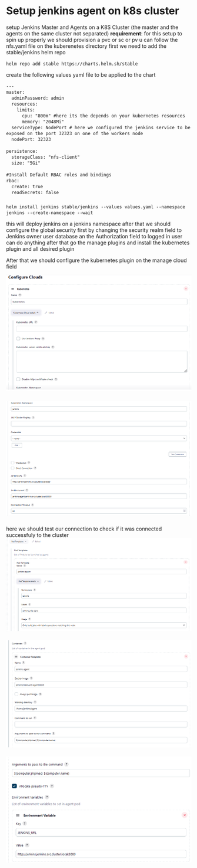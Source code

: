 # Setup jenkins agent on k8s cluster
setup Jenkins Master and Agents on a K8S Cluster (the master and the agents on the same cluster not separated)
**requirement**: for this setup to spin up properly we should provision a pvc or sc or pv u can follow the nfs.yaml file on the kuberenetes directory
first we need to add the stable/jenkins helm repo

    helm repo add stable https://charts.helm.sh/stable

create the following values yaml file to be applied to the chart


    ---
    master:
      adminPassword: admin
      resources:
        limits:
          cpu: "800m" #here its the depends on your kubernetes resources
          memory: "2048Mi" 
      serviceType: NodePort # here we configured the jenkins service to be exposed on the port 32323 on one of the workers node
      nodePort: 32323
    
    persistence:
      storageClass: "nfs-client"
      size: "5Gi"
    
    #Install Default RBAC roles and bindings
    rbac:
      create: true
      readSecrets: false


###
```shell
helm install jenkins stable/jenkins --values values.yaml --namespace jenkins --create-namespace --wait
```
this will deploy jenkins on a jenkins namespace
after that we should configure the global security first by changing the security realm field to Jenkins owner user database
an the Authorization field to logged in user can do anything
after that go the manage plugins and install the kubernetes plugin and all desired plugin 

After that we should configure the kubernetes plugin on the manage cloud field

![image](https://github.com/switch2m/all_ine_one/blob/d0c078f47ad95c98211392aa308e9aa636876cdd/jenkins/Capture1.PNG)
###
![image](https://github.com/switch2m/all_ine_one/blob/d0c078f47ad95c98211392aa308e9aa636876cdd/jenkins/Capture2.PNG)
###
here we should test our connection to check if it was connected successfuly to the cluster
![image](https://github.com/switch2m/all_ine_one/blob/d0c078f47ad95c98211392aa308e9aa636876cdd/jenkins/Capture3.PNG)
###
![image](https://github.com/switch2m/all_ine_one/blob/d0c078f47ad95c98211392aa308e9aa636876cdd/jenkins/Capture4.PNG)
###
![image](https://github.com/switch2m/all_ine_one/blob/d0c078f47ad95c98211392aa308e9aa636876cdd/jenkins/Capture6.PNG)


